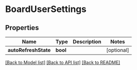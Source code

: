 # BoardUserSettings

## Properties
Name | Type | Description | Notes
------------ | ------------- | ------------- | -------------
**autoRefreshState** | **bool** |  | [optional] 

[[Back to Model list]](../README.md#documentation-for-models) [[Back to API list]](../README.md#documentation-for-api-endpoints) [[Back to README]](../README.md)


